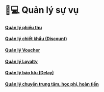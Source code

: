 # 👨💻 Quản lý sự vụ

#### [Quản lý phiếu thu](quan-ly-phieu-thu.md)

#### [Quản lý chiết khẩu (Discount)](quan-ly-chiet-khau-discount.md)

#### [Quản lý Voucher](quan-ly-ma-giam-gia-voucher.md)

#### [Quản lý Loyalty](quan-ly-diem-tich-luy-loyalty/)

#### [Quản lý bảo lưu (Delay)](quan-li-delay/)

#### [Quản lý chuyển trung tâm, học phí, hoàn tiền](quan-li-chuyen-trung-tam-hoc-phi-hoan-tien.md)
